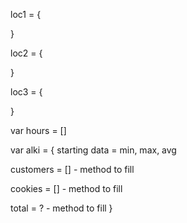 loc1 = {

}

loc2 = {

}

loc3 = {

}

var hours = []

var alki = {
starting data = min, max, avg

customers = [] - method to fill

cookies = [] - method to fill

total = ? - method to fill
}
